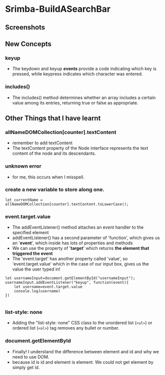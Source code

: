 # Srimba-BuildASearchBar
## Screenshots


## New Concepts
### keyup
- The keydown and keyup **events** provide a code indicating which key is pressed, while keypress indicates which character was entered. 
### includes()
- The includes() method determines whether an array includes a certain value among its entries, returning true or false as appropriate.

## Other Things that I have learnt
### allNameDOMCollection[counter].textContent
- remember to add textContent
- The textContent property of the Node interface represents the text content of the node and its descendants.

### unknown error
- for me, this occurs when I misspell.
### create a new variable to store along one.
```
let currentName = allNameDOMCollection[counter].textContent.toLowerCase(); 
```       
### event.target.value 
- The addEventListener() method attaches an event handler to the specified element
- addEventListener() has a second parameter of 'function', which gives us an '**event**', which inside has lots of properties and methods
- We can use the property of '**target**' which returns **the element that triggered the event**
- The 'event.target' has another property called 'value', so 'event.target.value' which in the case of our input box, gives us the value the user typed in!

```
let usernameInput=document.getElementById("usernameInput");
usernameInput.addEventListener("keyup", function(event){
    let username=event.target.value
    console.log(username)
})
    
```
### list-style: none
- Adding the "list-style: none" CSS class to the unordered list (`<ul>`) or ordered list (`<ol>`) tag removes any bullet or number.
### document.getElementById    
- Finally! I understand the difference between element and id and why we need to use DOM.
- because id is id and element is element. We could not get element by simply get id.
